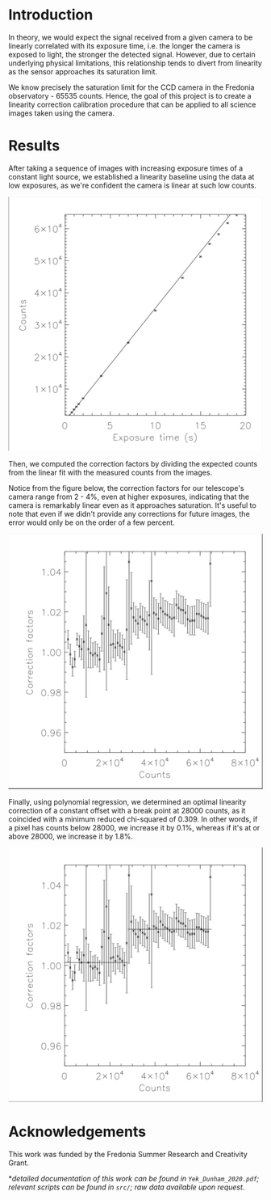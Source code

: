 # Introduction

In theory, we would expect the signal received from a given camera to be linearly correlated with its exposure time, i.e. the longer the camera is exposed to light, the stronger the detected signal. However, due to certain underlying physical limitations, this relationship tends to divert from linearity as the sensor approaches its saturation limit.

We know precisely the saturation limit for the CCD camera in the Fredonia observatory - 65535 counts. Hence, the goal of this project is to create a linearity correction calibration procedure that can be applied to all science images taken using the camera.

# Results

After taking a sequence of images with increasing exposure times of a constant light source, we established a linearity baseline using the data at low exposures, as we're confident the camera is linear at such low counts.

<img src="fig/exptime_counts_plot.png" alt="" width="650"/>

Then, we computed the correction factors by dividing the expected counts from the linear fit with the measured counts from the images.

Notice from the figure below, the correction factors for our telescope's camera range from 2 - 4%, even at higher exposures, indicating that the camera is remarkably linear even as it approaches saturation. It's useful to note that even if we didn't provide any corrections for future images, the error would only be on the order of a few percent.

<img src="fig/counts_crf_plot.png" alt="" width="650"/>

Finally, using polynomial regression, we determined an optimal linearity correction of a constant offset with a break point at 28000 counts, as it coincided with a minimum reduced chi-squared of 0.309. In other words, if a pixel has counts below 28000, we increase it by 0.1%, whereas if it's at or above 28000, we increase it by 1.8%. 

<img src="fig/piecewise.png" alt="" width="650"/>

# Acknowledgements

This work was funded by the Fredonia Summer Research and Creativity Grant.

*_detailed documentation of this work can be found in `Yek_Dunham_2020.pdf`; relevant scripts can be found in `src/`; raw data available upon request._
